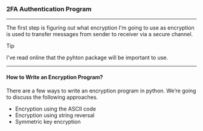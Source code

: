 ### 2FA Authentication Program
---
The first step is figuring out what encryption I'm going to use
as encryption is used to transfer messages from sender to receiver via a secure channel.

> [!TIP]
> I've read online that the pyhton package will be important to use.

---
#### How to Write an Encryption Program?
There are a few ways to write an encryption program in python. We’re going to discuss the following approaches.

- Encryption using the ASCII code
- Encryption using string reversal
- Symmetric key encryption

